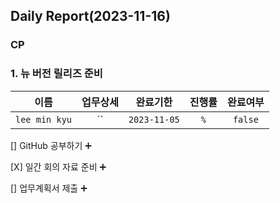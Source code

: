 ## Daily Report(2023-11-16)

### CP
### 1. 뉴 버전 릴리즈 준비

| 이름 | 업무상세 | 완료기한 | 진행률 | 완료여부 |
| :--: | :--: | :--: | :--: | :--: |
| `lee min kyu` | `` | `2023-11-05` | `%` | `false` |

[] GitHub 공부하기 :heavy_plus_sign: 

[X] 일간 회의 자료 준비 :heavy_plus_sign: 

[] 업무계획서 제출 :heavy_plus_sign: 




